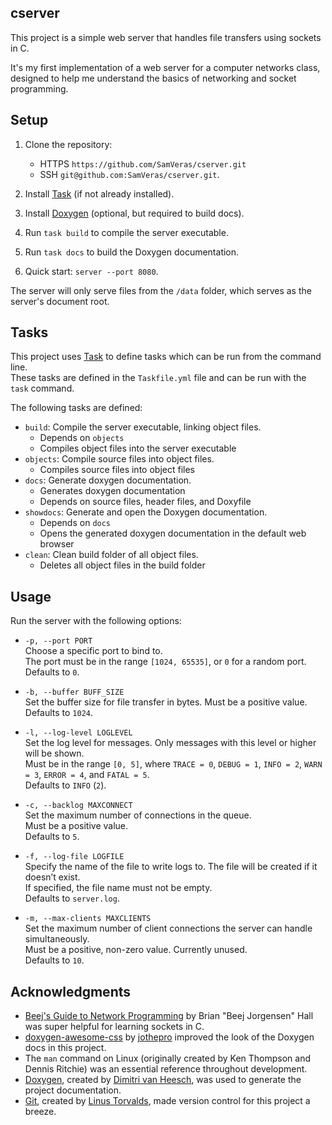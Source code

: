 ## cserver

This project is a simple web server that handles file transfers using sockets in
C.

It's my first implementation of a web server for a computer networks class,
designed to help me understand the basics of networking and socket programming.

## Setup

1. Clone the repository:

   - HTTPS `https://github.com/SamVeras/cserver.git`
   - SSH `git@github.com:SamVeras/cserver.git`.

2. Install [Task](https://taskfile.dev/) (if not already installed).

3. Install [Doxygen](https://www.doxygen.nl) (optional, but required to build
   docs).

4. Run `task build` to compile the server executable.

5. Run `task docs` to build the Doxygen documentation.

6. Quick start: `server --port 8080`.

The server will only serve files from the `/data` folder, which serves as the
server's document root.

## Tasks

This project uses [Task](https://taskfile.dev/) to define tasks which can be run
from the command line.\
These tasks are defined in the `Taskfile.yml` file and can be run with the
`task` command.

The following tasks are defined:

- `build`: Compile the server executable, linking object files.
  - Depends on `objects`
  - Compiles object files into the server executable
- `objects`: Compile source files into object files.
  - Compiles source files into object files
- `docs`: Generate doxygen documentation.
  - Generates doxygen documentation
  - Depends on source files, header files, and Doxyfile
- `showdocs`: Generate and open the Doxygen documentation.
  - Depends on `docs`
  - Opens the generated doxygen documentation in the default web browser
- `clean`: Clean build folder of all object files.
  - Deletes all object files in the build folder

## Usage

Run the server with the following options:

- `-p, --port PORT`  
  Choose a specific port to bind to.\
  The port must be in the range `[1024, 65535]`, or `0` for a random port.\
  Defaults to `0`.

- `-b, --buffer BUFF_SIZE`  
  Set the buffer size for file transfer in bytes. Must be a positive value.\
  Defaults to `1024`.

- `-l, --log-level LOGLEVEL`  
  Set the log level for messages. Only messages with this level or higher will
  be shown.\
  Must be in the range `[0, 5]`, where `TRACE = 0`, `DEBUG = 1`, `INFO = 2`,
  `WARN = 3`, `ERROR = 4`, and `FATAL = 5`.\
  Defaults to `INFO` (`2`).

- `-c, --backlog MAXCONNECT`  
  Set the maximum number of connections in the queue.\
  Must be a positive value.\
  Defaults to `5`.

- `-f, --log-file LOGFILE`  
  Specify the name of the file to write logs to. The file will be created if it
  doesn’t exist.\
  If specified, the file name must not be empty.\
  Defaults to `server.log`.

- `-m, --max-clients MAXCLIENTS`  
  Set the maximum number of client connections the server can handle
  simultaneously.\
  Must be a positive, non-zero value. Currently unused.\
  Defaults to `10`.

## Acknowledgments

- [Beej's Guide to Network Programming](https://beej.us/guide/bgnet/) by Brian
  "Beej Jorgensen" Hall was super helpful for learning sockets in C.
- [doxygen-awesome-css](https://github.com/jothepro/doxygen-awesome-css) by
  [jothepro](https://github.com/jothepro) improved the look of the Doxygen docs
  in this project.
- The `man` command on Linux (originally created by Ken Thompson and Dennis
  Ritchie) was an essential reference throughout development.
- [Doxygen](https://www.doxygen.nl), created by [Dimitri van
  Heesch](https://github.com/doxygen/), was used to generate the project
  documentation.
- [Git](https://git-scm.com/), created by [Linus
  Torvalds](https://github.com/torvalds/), made version control for this project
  a breeze.
